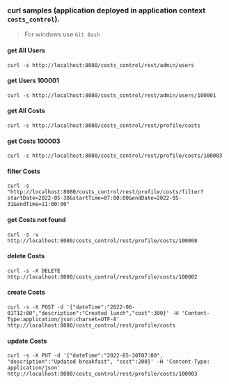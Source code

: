 ### curl samples (application deployed in application context `costs_control`).
> For windows use `Git Bash`

#### get All Users
`curl -s http://localhost:8080/costs_control/rest/admin/users`

#### get Users 100001
`curl -s http://localhost:8080/costs_control/rest/admin/users/100001`

#### get All Costs
`curl -s http://localhost:8080/costs_control/rest/profile/costs`

#### get Costs 100003
`curl -s http://localhost:8080/costs_control/rest/profile/costs/100003`

#### filter Costs   
`curl -s "http://localhost:8080/costs_control/rest/profile/costs/filter?startDate=2022-05-30&startTime=07:00:00&endDate=2022-05-31&endTime=11:00:00"`

#### get Costs not found
`curl -s -v http://localhost:8080/costs_control/rest/profile/costs/100008`

#### delete Costs
`curl -s -X DELETE http://localhost:8080/costs_control/rest/profile/costs/100002`

#### create Costs
`curl -s -X POST -d '{"dateTime":"2022-06-01T12:00","description":"Created lunch","cost":300}' -H 'Content-Type:application/json;charset=UTF-8' http://localhost:8080/costs_control/rest/profile/costs`

#### update Costs
`curl -s -X PUT -d '{"dateTime":"2022-05-30T07:00", "description":"Updated breakfast", "cost":200}' -H 'Content-Type: application/json' http://localhost:8080/costs_control/rest/profile/costs/100003`